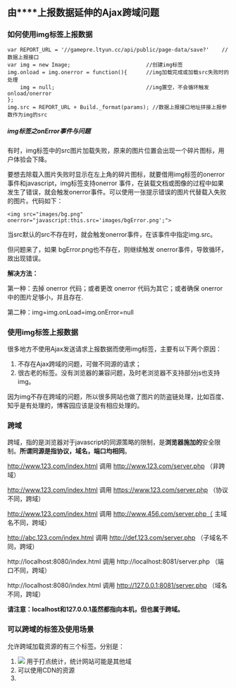 ## 由**<img>**上报数据延伸的Ajax跨域问题

### 如何使用img标签上报数据

```
var REPORT_URL = '//gamepre.ltyun.cc/api/public/page-data/save?'	//数据上报接口
var img = new Image;						//创建img标签
img.onload = img.onerror = function(){		//img加载完成或加载src失败时的处理
    img = null;								//img置空，不会循环触发onload/onerror
};
img.src = REPORT_URL + Build._format(params); //数据上报接口地址拼接上报参数作为img的src
```

##### img标签之onError事件与问题

有时，img标签中的src图片加载失败，原来的图片位置会出现一个碎片图标，用户体验会下降。

要想去除载入图片失败时显示在左上角的碎片图标，就要借用img标签的onerror事件和javascript，img标签支持onerror 事件，在装载文档或图像的过程中如果发生了错误，就会触发onerror事件。可以使用一张提示错误的图片代替载入失败的图片。代码如下：

```
<img src="images/bg.png" onerror="javascript:this.src='images/bgError.png';">
```

当src默认的src不存在时，就会触发onerror事件，在该事件中指定img.src。

但问题来了，如果 bgError.png也不存在，则继续触发 onerror事件，导致循环，故出现错误。

**解决方法：**

第一种：去掉 onerror 代码；或者更改 onerror 代码为其它；或者确保 onerror 中的图片足够小，并且存在.

第二种：img=img.onLoad=img.onError=null



### 使用img标签上报数据

很多地方不使用Ajax发送请求上报数据而使用img标签，主要有以下两个原因：

1. 不存在Ajax跨域的问题，可做不同源的请求；
2. 很古老的标签。没有浏览器的兼容问题，及时老浏览器不支持部分js也支持img。

因为img不存在跨域的问题，所以很多网站也做了图片的防盗链处理，比如百度、知乎是有处理的，博客园应该是没有相应处理的。



### 跨域

跨域，指的是浏览器对于javascript的同源策略的限制，是**浏览器施加的**安全限制。**所谓同源是指协议，域名，端口均相同**。

http://www.123.com/index.html 调用 http://www.123.com/server.php （非跨域）

http://www.123.com/index.html 调用 https://www.123.com/server.php （协议不同，跨域）

http://www.123.com/index.html 调用 http://www.456.com/server.php（ 主域名不同，跨域）

http://abc.123.com/index.html 调用 http://def.123.com/server.php （子域名不同，跨域）

http://localhost:8080/index.html 调用 http://localhost:8081/server.php （端口不同，跨域）

http://localhost:8080/index.html 调用 http://127.0.0.1:8081/server.php （域名不同，跨域）

**请注意：localhost和127.0.0.1虽然都指向本机，但也属于跨域。**



### 可以跨域的标签及使用场景

允许跨域加载资源的有三个标签。分别是：

1. **<img src=xxx>**  用于打点统计，统计网站可能是其他域
2. **<link href=xxx>** 可以使用CDN的资源
3. **<script src=xxx>** 可以使用CDN资源、用于JSONP



### Ajax跨域解决方案

浏览器同源策略有两种限制，其限制之一是不能通过ajax的方法去请求不同源中的文档。 第二个限制是浏览器中不同域的框架之间不能进行js的交互操作的，我们主要解决第一种限制Ajax跨域。

#### 1. JSONP  只支持get请求

实现如下：

```
<script type="text/javascript">
    var messagetow = function(data){
        //data 通过跨域得到的信息
        console.log(data);
    };
    var url = "gamepre.ltyun.cc/api/public/page-data/save?callback=messagetow";
    var script = document.createElement('script');
    script.setAttribute('src', url);
    document.getElementsByTagName('head')[0].appendChild(script);
</script>
```

#### 2. CROS跨域资源共享

它允许浏览器向跨源服务器，发出`XMLHttpRequest`请求，从而克服了AJAX只能同源使用的限制。CORS需要浏览器和服务器同时支持。目前，所有浏览器都支持该功能，IE浏览器不能低于IE10。

整个CORS通信过程，都是浏览器自动完成，不需要用户参与。对于前端开发者来说，CORS通信与同源的AJAX通信没有差别，代码完全一样。浏览器一旦发现AJAX请求跨源，就会自动添加一些附加的头信息，有时还会多出一次附加的请求，但用户不会有感觉。

因此，实现CORS通信的关键是服务器。只要服务器实现了CORS接口，就可以跨源通信。



##### -CORS请求类型-**

跨域请求有两种形式：

1、  简单请求         2、  非简单请求

简单请求满足以下条件：

HTTP请求方法（区分大小写）为以下之一：

**·**  HEAD          **·**  GET          **·**POST

HTTP头部匹配（不区分大写小）为以下：

**·**  Accept

**·**  Accept-Language

**·**  Content-Language

**·**  Last-Event-ID

**·**  Content-Type:  只限于三个值application/x-www-form-urlencoded、multipart/form-data、text/plain



##### 简单请求

对于简单请求，浏览器直接发出CORS请求。具体来说，就是自动在头信息之中，增加一个**Origin**字段。

```
GET /cors HTTP/1.1
Origin: http://api.bob.com
Host: api.alice.com
Accept-Language: en-US
Connection: keep-alive
User-Agent: Mozilla/5.0...
```

上面的头信息中，**Origin**字段用来说明，本次请求来自哪个源（协议 + 域名 + 端口）。服务器根据这个值，决定是否同意这次请求。

如果`Origin`指定的源，不在许可范围内，服务器会返回一个正常的HTTP回应。浏览器发现，这个回应的头信息没有包含`Access-Control-Allow-Origin`字段，就知道出错了，从而抛出一个错误，被`XMLHttpRequest`的`onerror`回调函数捕获。注意，这种错误无法通过状态码识别，因为HTTP回应的状态码有可能是200。

如果`Origin`指定的域名在许可范围内，服务器返回的响应，会多出几个头信息字段。

```
Access-Control-Allow-Origin: http://api.bob.com
Access-Control-Allow-Credentials: true		//布尔值，是否允许发送cookie,默认cros中不包含
Access-Control-Expose-Headers: FooBar		//header除默认可获取字段
Content-Type: text/html; charset=utf-8
```

*withCredentials 属性*

CORS请求默认不发送Cookie和HTTP认证信息。如果要把Cookie发到服务器，一方面要服务器同意，指定**Access-Control-Allow-Credentials:true**。另一方面，开发者必须在AJAX请求中打开**withCredentials**属性。

```
var xhr = new XMLHttpRequest();
xhr.withCredentials = true;
```



##### 非简单请求

我们想使用PUT或者DELETE请求，又或者我们想使用Content-Type:application/json来支持JSON。那么，我们就需要**非简单请求**。

我们在使用非简单请求时，表面上看起来客户端只发送了一个请求，但实际上，要完成一次非简单请求，客户端在私底下是要向服务器发起两次请求的。第一次请求（**"预检"请求**），是向服务器确认权限，一旦被授权，则发起第二次请求（真正意义上的数据请求）。且，第一次请求也可以被缓存，所以不是每次我们发起非简单请求，都会预请求一次。

**预检**请求的HTTP头信息：

```
OPTIONS /cors HTTP/1.1			//请求方法是OPTIONS,表示这个请求是用来询问的
Origin: http://api.bob.com
Access-Control-Request-Method: PUT	//CORS请求会用到哪些HTTP方法
Access-Control-Request-Headers: X-Custom-Header	//逗号分隔的字符串，指定浏览器CORS请求会额外发送的头信息字段
Host: api.alice.com
Accept-Language: en-US
Connection: keep-alive	//告诉WEB服务器或者代理服务器，在完成本次请求的响应后，保持连接，等待本次连接的后续请求
User-Agent: Mozilla/5.0...
```

服务器收到"预检"请求以后，检查了`Origin`、`Access-Control-Request-Method`和`Access-Control-Request-Headers`字段以后，确认允许跨源请求，就可以做出回应。

```
HTTP/1.1 200 OK
Date: Mon, 01 Dec 2008 01:15:39 GMT
Server: Apache/2.0.61 (Unix)
Access-Control-Allow-Origin: http://api.bob.com		//该字段设为星号时，表示同意任意跨源请求。
Access-Control-Allow-Methods: GET, POST, PUT
Access-Control-Allow-Headers: X-Custom-Header
Content-Type: text/html; charset=utf-8
Content-Encoding: gzip
Content-Length: 0
Keep-Alive: timeout=2, max=100
Connection: Keep-Alive
Content-Type: text/plain
```

如果浏览器否定了"预检"请求，会返回一个正常的HTTP回应，但是没有任何CORS相关的头信息字段。这时，浏览器就会认定，服务器不同意预检请求，因此触发一个错误，被`XMLHttpRequest`对象的`onerror`回调函数捕获。控制台会打印出如下的报错信息。

```
XMLHttpRequest cannot load http://api.alice.com.
Origin http://api.bob.com is not allowed by Access-Control-Allow-Origin.
```

一旦预检查得到授权信息，那么浏览器就会发送真正的跨域请求了。且，请求和服务器响应与简单CORS请求一样。



参考[跨域资源共享 CORS 详解](http://www.ruanyifeng.com/blog/2016/04/cors.html)，更多详情点击查看